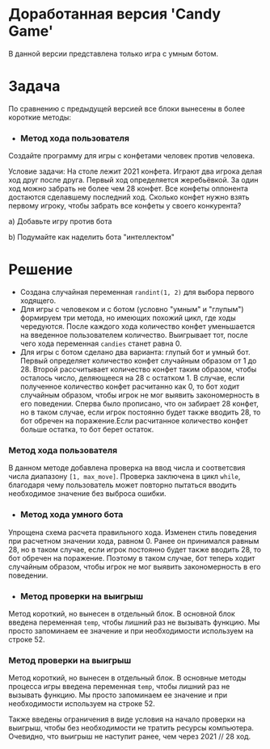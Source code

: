 # Доработанная версия 'Candy Game'
В данной версии представлена только игра с умным ботом.
# Задача

По сравнению с предыдущей версией все блоки вынесены в более короткие методы:
+ ### Метод хода пользователя
Создайте программу для игры с конфетами человек против человека.

Условие задачи: На столе лежит 2021 конфета. Играют два игрока делая ход друг после друга. Первый ход определяется жеребьёвкой. За один ход можно забрать не более чем 28 конфет. Все конфеты оппонента достаются сделавшему последний ход. Сколько конфет нужно взять первому игроку, чтобы забрать все конфеты у своего конкурента?

a) Добавьте игру против бота

b) Подумайте как наделить бота "интеллектом"

# Решение
+ Создана случайная переменная `randint(1, 2)` для выбора первого ходящего.
+ Для игры с человеком и с ботом (условно "умным" и "глупым") формируем три метода, но имеющих похожий цикл, где ходы чередуются. После каждого хода количество конфет уменьшается на введенное пользователем количество. Выигрывает тот, после чего хода переменная `candies` станет равна 0.
+ Для игры с ботом сделано два варианта: глупый бот и умный бот. Первый определяет количество конфет случайным образом от 1 до 28. Второй рассчитывает количество конфет таким образом, чтобы осталось число, деляющееся на 28 с остатком 1. В случае, если полученное количество конфет расчитанно как 0, то бот ходит случайным образом, чтобы игрок не мог выявить закономерность в его поведении. Сперва было прописано, что он забирает 28 конфет, но в таком случае, если игрок постоянно будет также вводить 28, то бот обречен на поражение.Если расчитанное количество конфет больше остатка, то бот берет остаток.
### Метод хода пользователя
В данном методе добавлена проверка на ввод числа и соответсвия числа диапазону `[1, max_move]`. Проверка заключена в цикл `while`, благодаря чему пользователь может повторно пытаться вводить необходимое значение без выброса ошибки.
+ ### Метод хода умного бота
Упрощена схема расчета правильного хода. Изменен стиль поведения при расчетном значении хода, равном 0. Ранее он принимался равным 28, но в таком случае, если игрок постоянно будет также вводить 28, то бот обречен на поражение. Поэтому в таком случае, бот теперь ходит случайным образом, чтобы игрок не мог выявить закономерность в его поведении.
+ ### Метод проверки на выигрыш
Метод короткий, но вынесен в отдельный блок. В основной блок введена переменная `temp`, чтобы лишний раз не вызывать функцию. Мы просто запоминаем ее значение и при необходимости используем на строке 52.

### Метод проверки на выигрыш
Метод короткий, но вынесен в отдельный блок. В основные методы процесса игры введена переменная `temp`, чтобы лишний раз не вызывать функцию. Мы просто запоминаем ее значение и при необходимости используем на строке 52.

Также введены ограничения в виде условия на начало проверки на выигрыш, чтобы без необходимости не тратить ресурсы компьютера. Очевидно, что выигрыш не наступит ранее, чем через 2021 // 28 ход.
